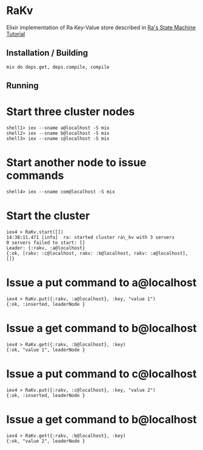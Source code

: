 # RaKv

Elixir implementation of Ra Key-Value store described in [Ra's State Machine Tutorial](https://github.com/rabbitmq/ra/blob/master/docs/internals/STATE_MACHINE_TUTORIAL.md)

## Installation / Building

    mix do deps.get, deps.compile, compile

## Running

# Start three cluster nodes

    shell1> iex --sname a@localhost -S mix
    shell2> iex --sname b@localhost -S mix
    shell3> iex --sname c@localhost -S mix

# Start another node to issue commands

    shell4> iex --sname com@localhost -S mix

# Start the cluster

    iex4 > RaKv.start([])
    14:38:11.471 [info]  ra: started cluster ra\_kv with 3 servers
    0 servers failed to start: []
    Leader: {:rakv, :a@localhost}
    {:ok, [rakv: :c@localhost, rakv: :b@localhost, rakv: :a@localhost], []}

# Issue a put command to a@localhost

    iex4 > RaKv.put({:rakv, :a@localhost}, :key, "value 1")
    {:ok, :inserted, leaderNode }

# Issue a get command to b@localhost

    iex4 > RaKv.get({:rakv, :b@localhost}, :key)
    {:ok, "value 1", leaderNode }

# Issue a put command to c@localhost

    iex4 > RaKv.put({:rakv, :c@localhost}, :key, "value 2")
    {:ok, :inserted, leaderNode }

# Issue a get command to b@localhost

    iex4 > RaKv.get({:rakv, :b@localhost}, :key)
    {:ok, "value 2", leaderNode }

